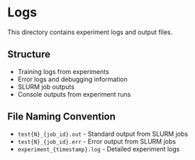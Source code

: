 # Logs

This directory contains experiment logs and output files.

## Structure
- Training logs from experiments
- Error logs and debugging information
- SLURM job outputs
- Console outputs from experiment runs

## File Naming Convention
- `test{N}_{job_id}.out` - Standard output from SLURM jobs
- `test{N}_{job_id}.err` - Error output from SLURM jobs
- `experiment_{timestamp}.log` - Detailed experiment logs
